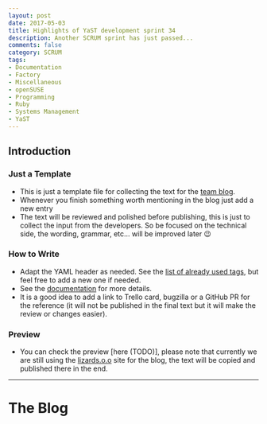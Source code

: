 ```yaml
---
layout: post
date: 2017-05-03
title: Highlights of YaST development sprint 34
description: Another SCRUM sprint has just passed...
comments: false
category: SCRUM
tags: 
- Documentation
- Factory
- Miscellaneous
- openSUSE
- Programming
- Ruby
- Systems Management
- YaST
---
```


## Introduction

### Just a Template

- This is just a template file for collecting the text for the
  [team blog](https://lizards.opensuse.org/).
- Whenever you finish something worth mentioning in the blog just add a new entry
- The text will be reviewed and polished before publishing, this is just to collect
  the input from the developers. So be focused on the technical side, the wording,
  grammar, etc... will be improved later :wink:

### How to Write

- Adapt the YAML header as needed. See the [list of already used tags](http://yast.github.io/blog/tags),
  but feel free to add a new one if needed.
- See the [documentation](https://yast.github.io/blog/how_to_write) for more details.
- It is a good idea to add a link to Trello card, bugzilla or a GitHub PR for the reference
  (it will not be published in the final text but it will make the review or changes
  easier).

### Preview

- You can check the preview [here (TODO)], please note that currently we are still
  using the [lizards.o.o](https://lizards.opensuse.org/) site for the blog,
  the text will be copied and published there in the end.

---

# The Blog



